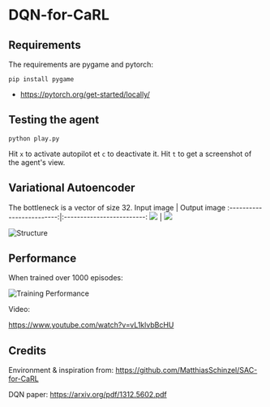 # DQN-for-CaRL
## Requirements
The requirements are pygame and pytorch:

``pip install pygame``

- https://pytorch.org/get-started/locally/

## Testing the agent
``python play.py``

Hit ``x`` to activate autopilot et ``c`` to deactivate it. 
Hit ``t`` to get a screenshot of the agent's view.

## Variational Autoencoder
The bottleneck is a vector of size 32.
Input image             |  Output image
:-------------------------:|:-------------------------:
![](https://i.imgur.com/0rNKaD1.png)  |  ![](https://i.imgur.com/QT2DJLh.png)

![Structure](https://i.imgur.com/MNvN6GA.png)

## Performance
When trained over 1000 episodes:

![Training Performance](https://i.imgur.com/8gXmBNz.png)

Video:

https://www.youtube.com/watch?v=vL1klvbBcHU

## Credits
Environment & inspiration from: https://github.com/MatthiasSchinzel/SAC-for-CaRL

DQN paper: https://arxiv.org/pdf/1312.5602.pdf
